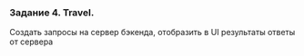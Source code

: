 ### Задание 4. Travel. 

Создать запросы на сервер бэкенда, отобразить в UI результаты ответы от сервера

